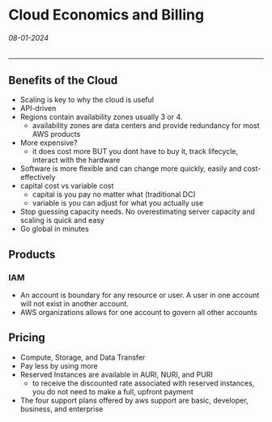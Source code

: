# Cloud Economics and Billing
###### 08-01-2024
---
## Benefits of the Cloud
- Scaling is key to why the cloud is useful
- API-driven 
- Regions contain availability zones usually 3 or 4. 
	- availability zones are data centers and provide redundancy for most AWS products
- More expensive?
	- it does cost more BUT you dont have to buy it, track lifecycle, interact with the hardware
- Software is more flexible and can change more quickly, easily and cost-effectively
- capital cost vs variable cost
	- capital is you pay no matter what (traditional DC) 
	- variable is you can adjust for what you actually use
- Stop guessing capacity needs. No overestimating server capacity and scaling is quick and easy
- Go global in minutes
## Products
### IAM
- An account is boundary for any resource or user. A user in one account will not exist in another account.
- AWS organizations allows for one account to govern all other accounts
## Pricing
- Compute, Storage, and Data Transfer
- Pay less by using more
- Reserved Instances are available in AURI, NURI, and PURI
	- to receive the discounted rate associated with reserved instances, you do not need to make a full, upfront payment
- The four support plans offered by aws support are basic, developer, business, and enterprise